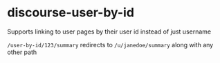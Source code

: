 # discourse-user-by-id
Supports linking to user pages by their user id instead of just username

`/user-by-id/123/summary` redirects to `/u/janedoe/summary` along with any other path
